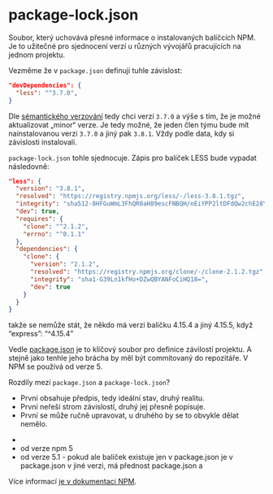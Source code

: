 # package-lock.json

Soubor, který uchovává přesné informace o instalovaných balíčcích NPM. Je to užitečné pro sjednocení verzí u různých vývojářů pracujících na jednom projektu.

Vezměme že v `package.json` definuji tuhle závislost:

```json
"devDependencies": {
  "less": "^3.7.0",
}
```

Dle [sémantického verzování](semver.md) tedy chci verzi `3.7.0` a výše s tím, že je možné aktualizovat „minor“ verze. Je tedy možné, že jeden člen týmu bude mít nainstalovanou verzi `3.7.0` a jiný pak `3.8.1`. Vždy podle data, kdy si závislosti instalovali.

`package-lock.json` tohle sjednocuje. Zápis pro balíček LESS bude vypadat následovně:

```json
"less": {
  "version": "3.8.1",
  "resolved": "https://registry.npmjs.org/less/-/less-3.8.1.tgz",
  "integrity": "sha512-8HFGuWmL3FhQR0aH89escFNBQH/nEiYPP2ltDFdQw2chE28Yx2E3lhAIq9Y2saYwLSwa699s4dBVEfCY8Drf7Q==",
  "dev": true,
  "requires": {
    "clone": "^2.1.2",
    "errno": "^0.1.1"
  },
  "dependencies": {
    "clone": {
      "version": "2.1.2",
      "resolved": "https://registry.npmjs.org/clone/-/clone-2.1.2.tgz",
      "integrity": "sha1-G39Ln1kfHo+DZwQBYANFoCiHQ18=",
      "dev": true
    }
  }
}
```

takže se nemůže stát, že někdo má verzi balíčku 4.15.4 a jiný 4.15.5, když “express”: “^4.15.4”

Vedle [package.json](package-json.md) je to klíčový soubor pro definice závilostí projektu. A stejně jako tenhle jeho brácha by měl být commitovaný do repozitáře. V NPM se používá od verze 5.

Rozdíly mezi `package.json` a `package-lock.json`? 

- První obsahuje předpis, tedy ideální stav, druhý realitu.
- První neřeší strom závislostí, druhý jej přesně popisuje.
- První se může ručně upravovat, u druhého by se to obvykle dělat nemělo.





* 
* od verze npm 5
* od verze 5.1 - pokud ale balíček existuje jen v package.json je v package.json v jiné verzi, má přednost package.json a 


Více informací [je v dokumentaci NPM](https://docs.npmjs.com/files/package-lock.json).

